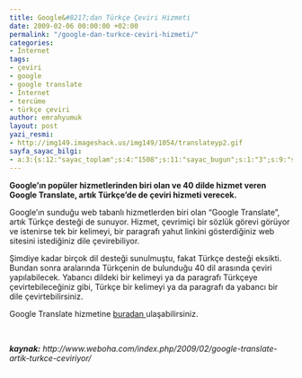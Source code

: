 ```yaml
---
title: Google&#8217;dan Türkçe Çeviri Hizmeti
date: 2009-02-06 00:00:00 +02:00
permalink: "/google-dan-turkce-ceviri-hizmeti/"
categories:
- İnternet
tags:
- çeviri
- google
- google translate
- İnternet
- tercüme
- türkçe çeviri
author: emrahyumuk
layout: post
yazi_resmi:
- http://img149.imageshack.us/img149/1054/translateyp2.gif
sayfa_sayac_bilgi:
- a:3:{s:12:"sayac_toplam";s:4:"1508";s:11:"sayac_bugun";s:1:"3";s:9:"son_okuma";s:10:"1364842907";}
---
```


**Google’ın popüler hizmetlerinden biri olan ve 40 dilde hizmet veren Google Translate, artık Türkçe’de de çeviri hizmeti verecek.**

Google’ın sunduğu web tabanlı hizmetlerden biri olan “Google Translate”,  artık Türkçe desteği de sunuyor. Hizmet, çevrimiçi bir sözlük görevi görüyor ve istenirse tek bir kelimeyi, bir paragrafı yahut linkini gösterdiğiniz web sitesini istediğiniz dile çevirebiliyor.

<!--more-->

Şimdiye kadar birçok dil desteği sunulmuştu, fakat Türkçe desteği eksikti. Bundan sonra aralarında Türkçenin de bulunduğu 40 dil arasında çeviri yapılabilecek. Yabancı dildeki bir kelimeyi ya da paragrafı Türkçeye çevirtebileceğiniz gibi, Türkçe bir kelimeyi ya da paragrafı da yabancı bir dile çevirtebilirsiniz.

Google Translate hizmetine <a href="http://translate.google.com/" target="_BLANK">buradan </a>ulaşabilirsiniz.

<span style="color: #ffffff;">.</span>

<address>
  <strong>kaynak:</strong> http://www.weboha.com/index.php/2009/02/google-translate-artik-turkce-ceviriyor/
</address>

<address>
</address>

<address>
  <span style="color: #ffffff;">.</span>
</address>